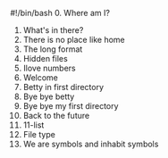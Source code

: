 #!/bin/bash
0. Where am I?
1. What's in there?
2. There is no place like home
3. The long format
4. Hidden files
5. Ilove numbers
6. Welcome
7. Betty in first directory
8. Bye bye betty
9. Bye bye my first directory
10. Back to the future
11. 11-list
12. File type
13. We are symbols and inhabit symbols
